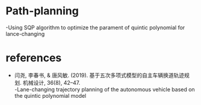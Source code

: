 # Path-planning
-Using SQP algorithm to optimize the parament of quintic polynomial for lance-changing
# references
- 闫尧, 李春书, & 唐风敏. (2019). 基于五次多项式模型的自主车辆换道轨迹规划. 机械设计, 36(8), 42–47.  
-Lane-changing trajectory planning of the autonomous vehicle based on the quintic polynomial model  

